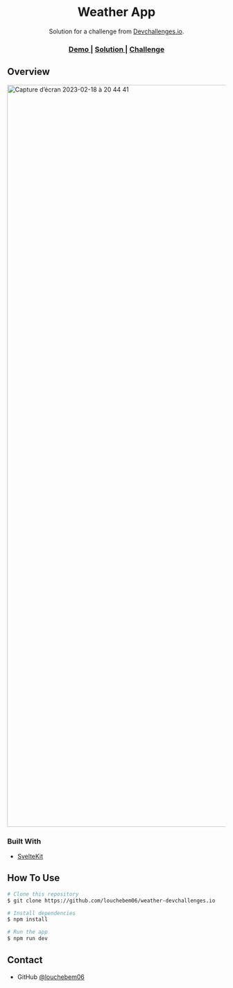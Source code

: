 <!-- Please update value in the {}  -->

<h1 align="center">Weather App</h1>

<div align="center">
   Solution for a challenge from  <a href="http://devchallenges.io" target="_blank">Devchallenges.io</a>.
</div>

<div align="center">
  <h3>
    <a href="https://weather-devchallenges-io-louchebem06.vercel.app/">
      Demo
    </a>
    <span> | </span>
    <a href="https://github.com/louchebem06/weather-devchallenges.io">
      Solution
    </a>
    <span> | </span>
    <a href="https://devchallenges.io/challenges/mM1UIenRhK808W8qmLWv">
      Challenge
    </a>
  </h3>
</div>

<!-- OVERVIEW -->

## Overview

<img width="1710" alt="Capture d’écran 2023-02-18 à 20 44 41" src="https://user-images.githubusercontent.com/34492446/219885183-c52dad40-538b-4eb2-8b2d-ee32fb98e0cd.png">

### Built With

- [SvelteKit](https://svelte.dev/)

## How To Use

```bash
# Clone this repository
$ git clone https://github.com/louchebem06/weather-devchallenges.io

# Install dependencies
$ npm install

# Run the app
$ npm run dev
```

## Contact

- GitHub [@louchebem06](https://{github.com/louchebem06})
